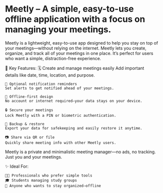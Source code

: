 # Meetly – A simple, easy-to-use offline application with a focus on managing your meetings.

Meetly is a lightweight, easy-to-use app designed to help you stay on top of your meetings—without relying on the internet. Meetly lets you create, organize, and track all of your meetings in one place. It’s perfect for users who want a simple, distraction-free experience.

🔑 Key Features:
    🗓️ Create and manage meetings easily
    Add important details like date, time, location, and purpose.

    🔔 Optional notification reminders
    Set alerts to get notified ahead of your meetings.

    🔐 Offline-first design
    No account or internet required—your data stays on your device.

    🔒 Secure your meetings
    Lock Meetly with a PIN or biometric authentication.

    📁 Backup & restore
    Export your data for safekeeping and easily restore it anytime.

    📷 Share via QR or file
    Quickly share meeting info with other Meetly users.

Meetly is a private and minimalistic meeting manager—no ads, no tracking. Just you and your meetings.

✨ Ideal For:

    👨‍💼 Professionals who prefer simple tools
    🎓 Students managing study groups
    🎯 Anyone who wants to stay organized—offline